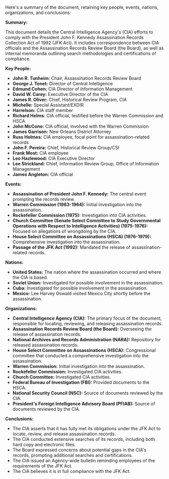 Here's a summary of the document, retaining key people, events, nations, organizations, and conclusions:

**Summary:**

This document details the Central Intelligence Agency's (CIA) efforts to comply with the President John F. Kennedy Assassination Records Collection Act of 1992 (JFK Act). It includes correspondence between CIA officials and the Assassination Records Review Board (the Board), as well as internal memoranda outlining search methodologies and certifications of compliance.

**Key People:**

*   **John R. Tunheim:** Chair, Assassination Records Review Board
*   **George J. Tenet:** Director of Central Intelligence
*   **Edmund Cohen:** CIA Director of Information Management
*   **David W. Carey:** Executive Director of the CIA
*   **James R. Oliver:** Chief, Historical Review Program, CIA
*   **Michelle:** Special Assistant/EXDIR
*   **Harrelson:** CIA staff member
*   **Richard Helms:** CIA official, testified before the Warren Commission and HSCA
*   **John McCone:** CIA official, involved with the Warren Commission
*   **James Garrison:** New Orleans District Attorney
*   **Russ Holmes:** CIA employee, focal point for assassination-related records
*   **John F. Pereira:** Chief, Historical Review Group/CSI
*   **Frank Most:** CIA employee
*   **Leo Hazlewood:** CIA Executive Director
*   **Lee Strickland:** Chief, Information Review Group, Office of Information Management
*   **James Angleton:** CIA official

**Events:**

*   **Assassination of President John F. Kennedy:** The central event prompting the records review.
*   **Warren Commission (1963-1964):** Initial investigation into the assassination.
*   **Rockefeller Commission (1975):** Investigation into CIA activities.
*   **Church Committee (Senate Select Committee to Study Governmental Operations with Respect to Intelligence Activities) (1975-1976):** Focused on allegations of wrongdoing by the CIA.
*   **House Select Committee on Assassinations (HSCA) (1976-1979):** Comprehensive investigation into the assassination.
*   **Passage of the JFK Act (1992):** Mandated the release of assassination-related records.

**Nations:**

*   **United States:** The nation where the assassination occurred and where the CIA is based.
*   **Soviet Union:** Investigated for possible involvement in the assassination.
*   **Cuba:** Investigated for possible involvement in the assassination.
*   **Mexico:** Lee Harvey Oswald visited Mexico City shortly before the assassination.

**Organizations:**

*   **Central Intelligence Agency (CIA):** The primary focus of the document, responsible for locating, reviewing, and releasing assassination records.
*   **Assassination Records Review Board (the Board):** Overseeing the release of assassination records.
*   **National Archives and Records Administration (NARA):** Repository for released assassination records.
*   **House Select Committee on Assassinations (HSCA):** Congressional committee that conducted a comprehensive investigation into the assassination.
*   **Warren Commission:** Initial investigation into the assassination.
*   **Rockefeller Commission:** Investigated CIA activities.
*   **Church Committee:** Investigated CIA activities.
*   **Federal Bureau of Investigation (FBI):** Provided documents to the HSCA.
*   **National Security Council (NSC):** Source of documents reviewed by the CIA.
*   **President's Foreign Intelligence Advisory Board (PFIAB):** Source of documents reviewed by the CIA.

**Conclusions:**

*   The CIA asserts that it has fully met its obligations under the JFK Act to locate, review, and release assassination records.
*   The CIA conducted extensive searches of its records, including both hard copy and electronic files.
*   The Board expressed concerns about potential gaps in the CIA's records, prompting additional searches and certifications.
*   The CIA issued an Agency-wide bulletin reminding employees of the requirements of the JFK Act.
*   The CIA believes it is in full compliance with the JFK Act.
